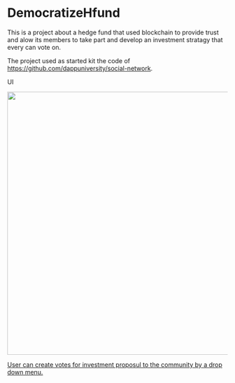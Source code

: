 # DemocratizeHfund
This is a project about a hedge fund that used blockchain to provide trust and alow its members to take part and develop an investment stratagy that every can vote on.

The project used as started kit the code of https://github.com/dappuniversity/social-network.

UI

<img src="https://user-images.githubusercontent.com/97196020/148573484-7a5a6978-c0ff-44c8-b2bf-9dab2edd48be.png" width="600" >

<u>User can create votes for investment proposul to the community by a drop down menu.<u>
  



